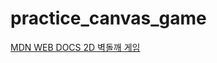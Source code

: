 # practice_canvas_game
[MDN WEB DOCS 2D 벽돌깨 게임](https://developer.mozilla.org/ko/docs/Games/Tutorials/2D_Breakout_game_pure_JavaScript)